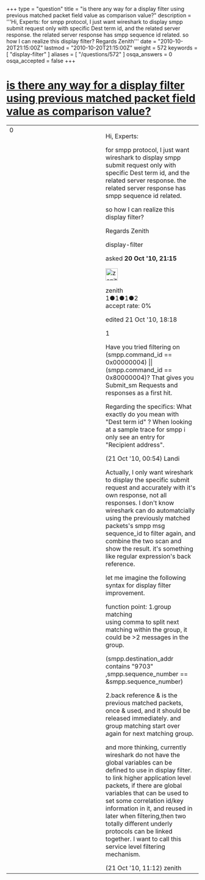 +++
type = "question"
title = "is there any way for a display filter using previous matched packet field value as comparison value?"
description = '''Hi, Experts: for smpp protocol, I just want wireshark to display smpp submit request only with specific Dest term id, and the related server response. the related server response has smpp sequence id related. so how I can realize this display filter? Regards Zenith'''
date = "2010-10-20T21:15:00Z"
lastmod = "2010-10-20T21:15:00Z"
weight = 572
keywords = [ "display-filter" ]
aliases = [ "/questions/572" ]
osqa_answers = 0
osqa_accepted = false
+++

<div class="headNormal">

# [is there any way for a display filter using previous matched packet field value as comparison value?](/questions/572/is-there-any-way-for-a-display-filter-using-previous-matched-packet-field-value-as-comparison-value)

</div>

<div id="main-body">

<div id="askform">

<table id="question-table" style="width:100%;"><colgroup><col style="width: 50%" /><col style="width: 50%" /></colgroup><tbody><tr class="odd"><td style="width: 30px; vertical-align: top"><div class="vote-buttons"><div id="post-572-score" class="post-score" title="current number of votes">0</div><div id="favorite-count" class="favorite-count"></div></div></td><td><div id="item-right"><div class="question-body"><p>Hi, Experts:</p><p>for smpp protocol, I just want wireshark to display smpp submit request only with specific Dest term id, and the related server response. the related server response has smpp sequence id related.</p><p>so how I can realize this display filter?</p><p>Regards Zenith</p></div><div id="question-tags" class="tags-container tags">display-filter</div><div id="question-controls" class="post-controls"></div><div class="post-update-info-container"><div class="post-update-info post-update-info-user"><p>asked <strong>20 Oct '10, 21:15</strong></p><img src="https://secure.gravatar.com/avatar/9eeeb74a813612d95f2e6de3c3205bb2?s=32&amp;d=identicon&amp;r=g" class="gravatar" width="32" height="32" alt="zenith&#39;s gravatar image" /><p>zenith<br />
<span class="score" title="1 reputation points">1</span><span title="1 badges"><span class="badge1">●</span><span class="badgecount">1</span></span><span title="1 badges"><span class="silver">●</span><span class="badgecount">1</span></span><span title="2 badges"><span class="bronze">●</span><span class="badgecount">2</span></span><br />
<span class="accept_rate" title="Rate of the user&#39;s accepted answers">accept rate:</span> <span title="zenith has no accepted answers">0%</span></p></div><div class="post-update-info post-update-info-edited"><p>edited 21 Oct '10, 18:18</p></div></div><div id="comments-container-572" class="comments-container"><span id="573"></span><div id="comment-573" class="comment"><div id="post-573-score" class="comment-score">1</div><div class="comment-text"><p>Have you tried filtering on (smpp.command_id == 0x00000004) || (smpp.command_id == 0x80000004)? That gives you Submit_sm Requests and responses as a first hit.</p><p>Regarding the specifics: What exactly do you mean with "Dest term id" ? When looking at a sample trace for smpp i only see an entry for "Recipient address".</p></div><div id="comment-573-info" class="comment-info"><span class="comment-age">(21 Oct '10, 00:54)</span> Landi</div></div><span id="576"></span><div id="comment-576" class="comment"><div id="post-576-score" class="comment-score"></div><div class="comment-text"><p>Actually, I only want wireshark to display the specific submit request and accurately with it's own response, not all responses. I don't know wireshark can do automatcially using the previously matched packets's smpp msg sequence_id to filter again, and combine the two scan and show the result. it's something like regular expression's back reference.</p><p>let me imagine the following syntax for display filter improvement.</p><p>function point: 1.group matching<br />
using comma to split next matching within the group, it could be &gt;2 messages in the group.</p><p>(smpp.destination_addr contains "9703" ,smpp.sequence_number == &amp;smpp.sequence_number)</p><p>2.back reference &amp; is the previous matched packets, once &amp; used, and it should be released immediately. and group matching start over again for next matching group.</p><p>and more thinking, currently wireshark do not have the global variables can be defined to use in display filter. to link higher application level packets, if there are global variables that can be used to set some correlation id/key information in it, and reused in later when filtering,then two totally different underly protocols can be linked together. I want to call this service level filtering mechanism.</p></div><div id="comment-576-info" class="comment-info"><span class="comment-age">(21 Oct '10, 11:12)</span> zenith</div></div></div><div id="comment-tools-572" class="comment-tools"></div><div class="clear"></div><div id="comment-572-form-container" class="comment-form-container"></div><div class="clear"></div></div></td></tr></tbody></table>

</div>

</div>

